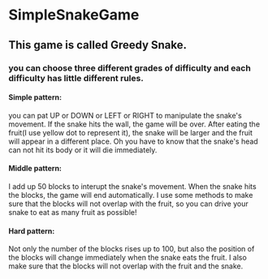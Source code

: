 # SimpleSnakeGame
## This game is called Greedy Snake.
### you can choose three different grades of difficulty and each difficulty has little different rules.
#### Simple pattern:
  you can pat UP or DOWN or LEFT or RIGHT to manipulate the snake's movement. If the snake hits the wall, the game will be over.
  After eating the fruit(I use yellow dot to represent it), the snake will be larger and the fruit will appear in a different place.
  Oh you have to know that the snake's head can not hit its body or it will die immediately.
#### Middle pattern:
  I add up 50 blocks to interupt the snake's movement. When the snake hits the blocks, the game will end automatically.
  I use some methods to make sure that the blocks will not overlap with the fruit, so you can drive your snake to eat as many fruit as possible!
#### Hard pattern:
  Not only the number of the blocks rises up to 100, but also the position of the blocks will change immediately when the snake eats the fruit.
  I also make sure that the blocks will not overlap with the fruit and the snake.